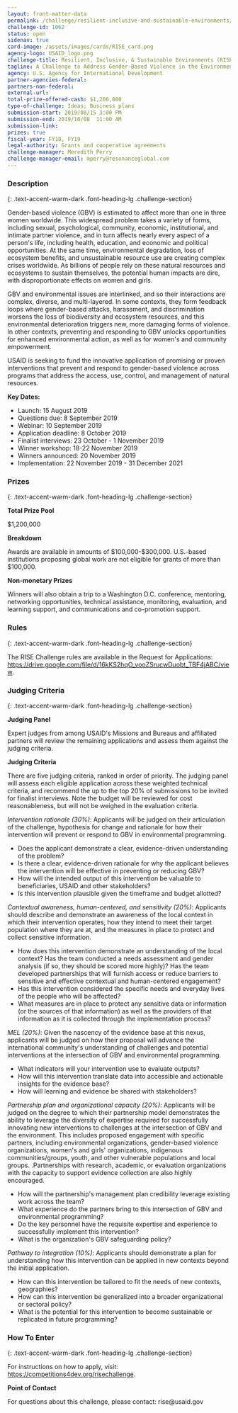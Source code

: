 ```yaml
---
layout: front-matter-data
permalink: /challenge/resilient-inclusive-and-sustainable-environments/
challenge-id: 1062
status: open
sidenav: true
card-image: /assets/images/cards/RISE_card.png
agency-logo: USAID_logo.png
challenge-title: Resilient, Inclusive, & Sustainable Environments (RISE)
tagline: A Challenge to Address Gender-Based Violence in the Environment
agency: U.S. Agency for International Development
partner-agencies-federal: 
partners-non-federal: 
external-url:
total-prize-offered-cash: $1,200,000
type-of-challenge: Ideas; Business plans
submission-start: 2019/08/15 3:00 PM
submission-end: 2019/10/08  11:00 AM
submission-link:  
prizes: true
fiscal-year: FY18, FY19
legal-authority: Grants and cooperative agreements
challenge-manager: Meredith Perry
challenge-manager-email: mperry@resonanceglobal.com
---
```




<!-- Description start -->
### Description
{: .text-accent-warm-dark .font-heading-lg .challenge-section}

<p>Gender-based violence (GBV) is estimated to affect more than one in three women worldwide. This widespread problem takes a variety of forms, including sexual, psychological, community, economic, institutional, and intimate partner violence, and in turn affects nearly every aspect of a person's life, including health, education, and economic and political opportunities. At the same time, environmental degradation, loss of ecosystem benefits, and unsustainable resource use are creating complex crises worldwide. As billions of people rely on these natural resources and ecosystems to sustain themselves, the potential human impacts are dire, with disproportionate effects on women and girls.</p>
<p>GBV and environmental issues are interlinked, and so their interactions are complex, diverse, and multi-layered. In some contexts, they form feedback loops where gender-based attacks, harassment, and discrimination worsens the loss of biodiversity and ecosystem resources, and this environmental deterioration triggers new, more damaging forms of violence. In other contexts, preventing and responding to GBV unlocks opportunities for enhanced environmental action, as well as for women's and community empowerment.</p>
<p>USAID is seeking to fund the innovative application of promising or proven interventions that prevent and respond to gender-based violence across programs that address the access, use, control, and management of natural resources.</p>
<p><strong>Key Dates:</strong></p>
<ul>
<li>Launch: 15 August 2019</li>
<li>Questions due: 8 September 2019</li>
<li>Webinar: 10 September 2019</li>
<li>Application deadline: 8 October 2019</li>
<li>Finalist interviews: 23 October - 1 November 2019</li>
<li>Winner workshop: 18-22 November 2019</li>
<li>Winners announced: 20 November 2019</li>
<li>Implementation: 22 November 2019 - 31 December 2021</li>
</ul>

<!-- Prizes start -->
### Prizes
{: .text-accent-warm-dark .font-heading-lg .challenge-section}

<p><strong>Total Prize Pool</strong></p>
<p>$1,200,000</p>
<p><strong>Breakdown</strong></p>
<p>Awards are available in amounts of $100,000-$300,000. U.S.-based institutions proposing global work are not eligible for grants of more than $100,000.</p>
<p><strong>Non-monetary Prizes</strong></p>
<p>Winners will also obtain a trip to a Washington D.C. conference, mentoring, networking opportunities, technical assistance, monitoring, evaluation, and learning support, and communications and co-promotion support.</p>

<!-- Rules start -->
### Rules 
{: .text-accent-warm-dark .font-heading-lg .challenge-section}

<p>The RISE Challenge rules are available in the Request for Applications: <a href="https://drive.google.com/file/d/16kKS2hqO_vooZSrucwDuobt_TBF4jABC/view">https://drive.google.com/file/d/16kKS2hqO_vooZSrucwDuobt_TBF4jABC/view</a>.</p>

<!-- Judging start -->
### Judging Criteria
{: .text-accent-warm-dark .font-heading-lg .challenge-section}

<p><strong>Judging Panel</strong></p>
<p>Expert judges from among USAID's Missions and Bureaus and affiliated partners will review the remaining applications and assess them against the judging criteria.</p>
<p><strong>Judging Criteria</strong></p>
<p>There are five judging criteria, ranked in order of priority. The judging panel will assess each eligible application across these weighted technical criteria, and recommend the up to the top 20% of submissions to be invited for finalist interviews. Note the budget will be reviewed for cost reasonableness, but will not be weighed in the evaluation criteria.</p>
<p><em>Intervention rationale (30%)</em>: Applicants will be judged on their articulation of the challenge, hypothesis for change and rationale for how their intervention will prevent or respond to GBV in environmental programming.</p>
<ul>
<li>Does the applicant demonstrate a clear, evidence-driven understanding of the problem?</li>
<li>Is there a clear, evidence-driven rationale for why the applicant believes the intervention will be effective in preventing or reducing GBV?</li>
<li>How will the intended output of this intervention be valuable to beneficiaries, USAID and other stakeholders?</li>
<li>Is this intervention plausible given the timeframe and budget allotted?</li>
</ul>
<p><em>Contextual awareness, human-centered, and sensitivity (20%)</em>: Applicants should describe and demonstrate an awareness of the local context in which their intervention operates, how they intend to meet their target population where they are at, and the measures in place to protect and collect sensitive information.</p>
<ul>
<li>How does this intervention demonstrate an understanding of the local context? Has the team conducted a needs assessment and gender analysis (if so, they should be scored more highly)? Has the team developed partnerships that will furnish access or reduce barriers to sensitive and effective contextual and human-centered engagement?</li>
<li>Has this intervention considered the specific needs and everyday lives of the people who will be affected?</li>
<li>What measures are in place to protect any sensitive data or information (or the sources of that information) as well as the providers of that information as it is collected through the implementation process?</li>
</ul>
<p><em>MEL (20%)</em>: Given the nascency of the evidence base at this nexus, applicants will be judged on how their proposal will advance the international community's understanding of challenges and potential interventions at the intersection of GBV and environmental programming.</p>
<ul>
<li>What indicators will your intervention use to evaluate outputs?</li>
<li>How will this intervention translate data into accessible and actionable insights for the evidence base?</li>
<li>How will learning and evidence be shared with stakeholders?</li>
</ul>
<p><em>Partnership plan and organizational capacity (20%)</em>: Applicants will be judged on the degree to which their partnership model demonstrates the ability to leverage the diversity of expertise required for successfully innovating new interventions to challenges at the intersection of GBV and the environment. This includes proposed engagement with specific partners, including environmental organizations, gender-based violence organizations, women's and girls' organizations, indigenous communities/groups, youth, and other vulnerable populations and local groups. .Partnerships with research, academic, or evaluation organizations with the capacity to support evidence collection are also highly encouraged.</p>
<ul>
<li>How will the partnership's management plan credibility leverage existing work across the team?</li>
<li>What experience do the partners bring to this intersection of GBV and environmental programming?</li>
<li>Do the key personnel have the requisite expertise and experience to successfully implement this intervention?</li>
<li>What is the organization's GBV safeguarding policy?</li>
</ul>
<p><em>Pathway to integration (10%)</em>: Applicants should demonstrate a plan for understanding how this intervention can be applied in new contexts beyond the initial application.</p>
<ul>
<li>How can this intervention be tailored to fit the needs of new contexts, geographies?</li>
<li>How can this intervention be generalized into a broader organizational or sectoral policy?</li>
<li>What is the potential for this intervention to become sustainable or replicated in future programming?</li>
</ul>

<!--  How To Enter start -->
### How To Enter
{: .text-accent-warm-dark .font-heading-lg .challenge-section}

<p>For instructions on how to apply, visit: <a href="https://competitions4dev.org/risechallenge" target="_blank" rel="noopener">https://competitions4dev.org/risechallenge</a>.</p>

<p><strong>Point of Contact</strong></p>
<p>For questions about this challenge, please contact: rise@usaid.gov</p>
